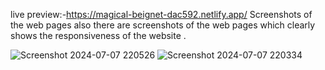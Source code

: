 live preview:-https://magical-beignet-dac592.netlify.app/
Screenshots of the web pages also there are screenshots of the web pages which clearly shows the responsiveness of the website .

![Screenshot 2024-07-07 220526](https://github.com/Prakhar574/Frontend-layout-desgin/assets/114691344/7e1e27b9-c9c9-4abf-a2da-dfef6260cbfc)
![Screenshot 2024-07-07 220334](https://github.com/Prakhar574/Frontend-layout-desgin/assets/114691344/b2e4dad0-a834-419e-8dba-58cf0c53692b)
